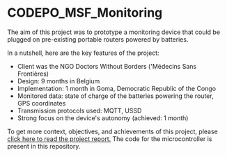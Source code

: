 # CODEPO_MSF_Monitoring

The aim of this project was to prototype a monitoring device that could be plugged on pre-existing portable routers powered by batteries.

In a nutshell, here are the key features of the project:
- Client was the NGO Doctors Without Borders ('Médecins Sans Frontières)
- Design: 9 months in Belgium
- Implementation: 1 month in Goma, Democratic Republic of the Congo
- Monitored data: state of charge of the batteries powering the router, GPS coordinates
- Transmission protocols used: MQTT, USSD
- Strong focus on the device's autonomy (achieved: 1 month)

To get more context, objectives, and achievements of this project, please [click here to read the project report.](MSF_Project_report.pdf)
The code for the microcontroller is present in this repository. 
